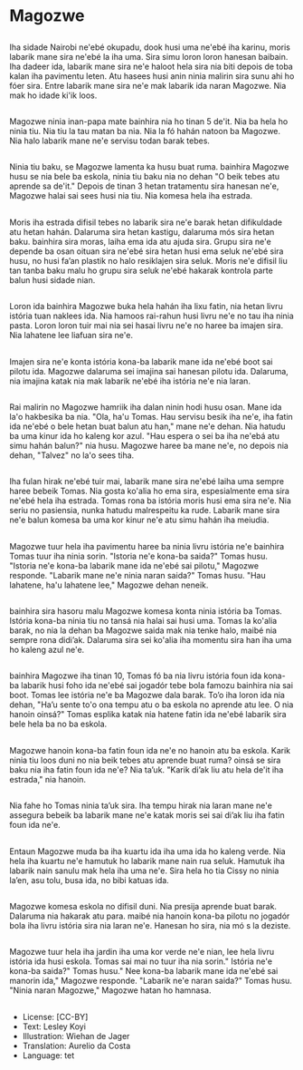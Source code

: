# Magozwe

##
Iha sidade Nairobi ne'ebé okupadu, dook husi uma ne'ebé iha karinu, moris labarik mane sira ne'ebé la iha uma. Sira simu loron loron hanesan baibain. Iha dadeer ida, labarik mane sira ne'e haloot hela sira nia biti depois de toba kalan iha pavimentu leten. Atu hasees husi anin ninia malirin sira sunu ahi ho fóer sira. Entre labarik mane sira ne'e mak labarik ida naran Magozwe. Nia mak ho idade ki'ik loos.

##
Magozwe ninia inan-papa mate bainhira nia ho tinan 5 de'it. Nia ba hela ho ninia tiu. Nia tiu la tau matan ba nia. Nia la fó hahán natoon ba Magozwe. Nia halo labarik mane ne'e servisu todan barak tebes.

##
Ninia tiu baku, se Magozwe lamenta ka husu buat ruma. bainhira Magozwe husu se nia bele ba eskola, ninia tiu baku nia no dehan "O beik tebes atu aprende sa de'it." Depois de tinan 3 hetan tratamentu sira hanesan ne'e, Magozwe halai sai sees husi nia tiu. Nia komesa hela iha estrada.

##
Moris iha estrada difisil tebes no labarik sira ne'e barak hetan difikuldade atu hetan hahán. Dalaruma sira hetan kastigu, dalaruma mós sira hetan baku. bainhira sira moras, laiha ema ida atu ajuda sira. Grupu sira ne'e depende ba osan oituan sira ne'ebé sira hetan husi ema seluk ne'ebé sira husu, no husi fa’an plastik no halo resiklajen sira seluk. Moris ne'e difisil liu tan tanba baku malu ho grupu sira seluk ne'ebé hakarak kontrola parte balun husi sidade nian.

##
Loron ida bainhira Magozwe buka hela hahán iha lixu fatin, nia hetan livru istória tuan naklees ida. Nia hamoos rai-rahun husi livru ne'e no tau iha ninia pasta. Loron loron tuir mai nia sei hasai livru ne'e no haree ba imajen sira. Nia lahatene lee liafuan sira ne'e.

##
Imajen sira ne'e konta istória kona-ba labarik mane ida ne'ebé boot sai pilotu ida. Magozwe dalaruma sei imajina sai hanesan pilotu ida. Dalaruma, nia imajina katak nia mak labarik ne'ebé iha istória ne'e nia laran.

##
Rai malirin no Magozwe hamriik iha dalan ninin hodi husu osan. Mane ida la'o hakbesika ba nia. "Ola, ha'u Tomas. Hau servisu besik iha ne'e, iha fatin ida ne'ebé o bele hetan buat balun atu han," mane ne'e dehan. Nia hatudu ba uma kinur ida ho kaleng kor azul. "Hau espera o sei ba iha ne'ebá atu simu hahán balun?" nia husu. Magozwe haree ba mane ne'e, no depois nia dehan, "Talvez" no la'o sees tiha.

##
Iha fulan hirak ne'ebé tuir mai, labarik mane sira ne'ebé laiha uma sempre haree bebeik Tomas. Nia gosta ko'alia ho ema sira, espesialmente ema sira ne'ebé hela iha estrada. Tomas rona ba istória moris husi ema sira ne'e. Nia seriu no pasiensia, nunka hatudu malrespeitu ka rude. Labarik mane sira ne'e balun komesa ba uma kor kinur ne'e atu simu hahán iha meiudia.

##
Magozwe tuur hela iha pavimentu haree ba ninia livru istória ne'e bainhira Tomas tuur iha ninia sorin. "Istoria ne'e kona-ba saida?" Tomas husu. "Istoria ne'e kona-ba labarik mane ida ne'ebé sai pilotu," Magozwe responde. "Labarik mane ne'e ninia naran saida?" Tomas husu. "Hau lahatene, ha'u lahatene lee," Magozwe dehan neneik.

##
bainhira sira hasoru malu Magozwe komesa konta ninia istória ba Tomas. Istória kona-ba ninia tiu no tansá nia halai sai husi uma. Tomas la ko'alia barak, no nia la dehan ba Magozwe saida mak nia tenke halo, maibé nia sempre rona didi’ak. Dalaruma sira sei ko'alia iha momentu sira han iha uma ho kaleng azul ne'e.

##
bainhira Magozwe iha tinan 10, Tomas fó ba nia livru istória foun ida kona-ba labarik husi foho ida ne'ebé sai jogadór tebe bola famozu bainhira nia sai boot. Tomas lee istória ne'e ba Magozwe dala barak. To’o iha loron ida nia dehan, "Ha’u sente to'o ona tempu atu o ba eskola no aprende atu lee. O nia hanoin oinsá?" Tomas esplika katak nia hatene fatin ida ne'ebé labarik sira bele hela ba no ba eskola.

##
Magozwe hanoin kona-ba fatin foun ida ne'e no hanoin atu ba eskola. Karik ninia tiu loos duni no nia beik tebes atu aprende buat ruma? oinsá se sira baku nia iha fatin foun ida ne'e? Nia ta’uk. "Karik di’ak liu atu hela de'it iha estrada," nia hanoin.

##
Nia fahe ho Tomas ninia ta’uk sira. Iha tempu hirak nia laran mane ne'e assegura bebeik ba labarik mane ne'e katak moris sei sai di’ak liu iha fatin foun ida ne'e.

##
Entaun Magozwe muda ba iha kuartu ida iha uma ida ho kaleng verde. Nia hela iha kuartu ne'e hamutuk ho labarik mane nain rua seluk. Hamutuk iha labarik nain sanulu mak hela iha uma ne'e. Sira hela ho tia Cissy no ninia la’en, asu tolu, busa ida, no bibi katuas ida.

##
Magozwe komesa eskola no difisil duni. Nia presija aprende buat barak. Dalaruma nia hakarak atu para. maibé nia hanoin kona-ba pilotu no jogadór bola iha livru istória sira nia laran ne'e. Hanesan ho sira, nia mó s la deziste.

##
Magozwe tuur hela iha jardin iha uma kor verde ne'e nian, lee hela livru istória ida husi eskola. Tomas sai mai no tuur iha nia sorin." Istória ne'e kona-ba saida?" Tomas husu." Nee kona-ba labarik mane ida ne'ebé sai manorin ida," Magozwe responde. "Labarik ne'e naran saida?" Tomas husu. "Ninia naran Magozwe," Magozwe hatan ho hamnasa.

##
* License: [CC-BY]
* Text: Lesley Koyi
* Illustration: Wiehan de Jager
* Translation: Aurelio da Costa
* Language: tet
